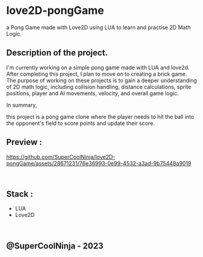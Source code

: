 # love2D-pongGame
a Pong Game made with Love2D using LUA to learn and practise 2D Math Logic.


## Description of the project.
I'm currently working on a simple pong game made with LUA and love2d.
After completing this project, I plan to move on to creating a brick game.
The purpose of working on these projects is to gain a deeper understanding of 2D math logic, including collision handling, distance calculations, sprite positions, player and AI movements, velocity, and overall game logic. 

In summary,

this project is a pong game clone where the player needs to hit the ball into the opponent's field to score points and update their score.



## Preview : 
https://github.com/SuperCoolNinja/love2D-pongGame/assets/28671231/76e36993-0e99-4532-a3ad-9b75448a9019

</br>

## Stack : 
- LUA
- Love2D

</br>

## @SuperCoolNinja - 2023
